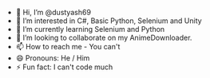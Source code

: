 - 👋 Hi, I’m @dustyash69
- 👀 I’m interested in C#, Basic Python, Selenium and Unity
- 🌱 I’m currently learning Selenium and Python
- 💞️ I’m looking to collaborate on my AnimeDownloader.
- 📫 How to reach me - You can't 
- 😄 Pronouns: He / Him
- ⚡ Fun fact: I can't code much

<!---
dustyash69/dustyash69 is a ✨ special ✨ repository because its `README.md` (this file) appears on your GitHub profile.
You can click the Preview link to take a look at your changes.
--->

